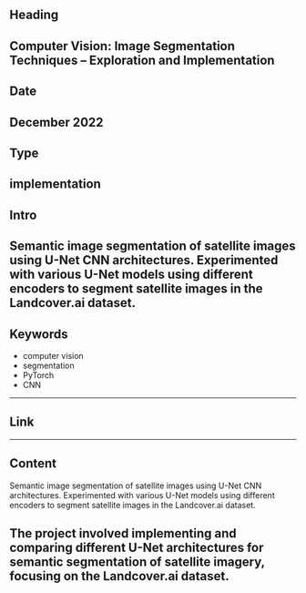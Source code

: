 ## Heading
Computer Vision: Image Segmentation Techniques – Exploration and Implementation
---

## Date
December 2022
---

## Type
implementation
---

## Intro
Semantic image segmentation of satellite images using U-Net CNN architectures. Experimented with various U-Net models using different encoders to segment satellite images in the Landcover.ai dataset.
---

## Keywords
- computer vision
- segmentation
- PyTorch
- CNN
---

## Link
---

## Content
Semantic image segmentation of satellite images using U-Net CNN architectures. Experimented with various U-Net models using different encoders to segment satellite images in the Landcover.ai dataset.

The project involved implementing and comparing different U-Net architectures for semantic segmentation of satellite imagery, focusing on the Landcover.ai dataset.
---